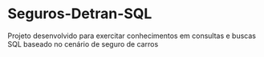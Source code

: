 # Seguros-Detran-SQL
Projeto desenvolvido para exercitar conhecimentos em consultas e buscas SQL baseado no cenário de seguro de carros
